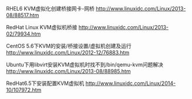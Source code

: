 RHEL6 KVM虚拟化创建桥接网卡-网桥 http://www.linuxidc.com/Linux/2013-08/88517.htm

RedHat Linux KVM虚拟机桥接 http://www.linuxidc.com/Linux/2013-02/79934.htm

CentOS 5.6下KVM的安装/桥接设置/虚拟机创建及运行 http://www.linuxidc.com/Linux/2012-12/76883.htm

Ubuntu下用libvirt安装KVM虚拟机时找不到/bin/qemu-kvm问题解决 http://www.linuxidc.com/Linux/2013-08/88985.htm

RedHat6.5下安装配置KVM虚拟机 http://www.linuxidc.com/Linux/2014-10/107972.htm

